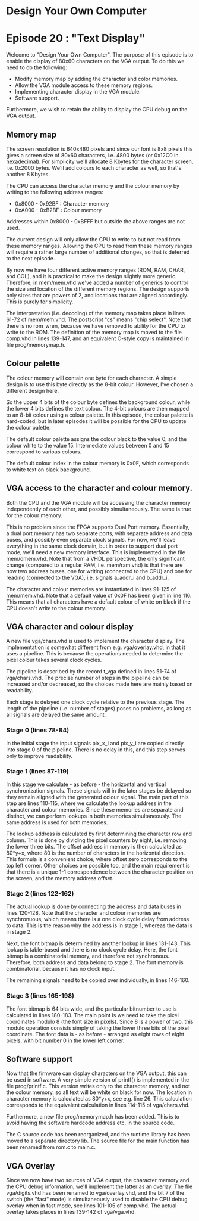 # Design Your Own Computer
# Episode 20 : "Text Display"

Welcome to "Design Your Own Computer".  The purpose of this episode is to
enable the display of 80x60 characters on the VGA output.
To do this we need to do the following:
* Modify memory map by adding the character and color memories.
* Allow the VGA module access to these memory regions.
* Implementing character display in the VGA module.
* Software support.

Furthermore, we wish to retain the ability to display the CPU debug on the VGA
output.

## Memory map
The screen resolution is 640x480 pixels and since our font is 8x8 pixels this
gives a screen size of 80x60 characters, i.e. 4800 bytes (or 0x12C0 in
hexadecimal).  For simplicity we'll allocate 8 Kbytes for the character screen,
i.e. 0x2000 bytes.  We'll add colours to each character as well, so that's
another 8 Kbytes.

The CPU can access the character memory and the colour memory by writing to the
following address ranges:
* 0x8000 - 0x92BF : Character memory
* 0xA000 - 0xB2BF : Colour memory

Addresses within 0x8000 - 0xBFFF but outside the above ranges are not used.

The current design will only allow the CPU to write to but not read from these
memory ranges.  Allowing the CPU to read from these memory ranges will require
a rather large number of additional changes, so that is deferred to the next
episode.

By now we have four different active memory ranges (ROM, RAM, CHAR, and COL),
and it is practical to make the design slightly more generic. Therefore, in
mem/mem.vhd we've added a number of generics to control the size and location
of the different memory regions. The design supports only sizes that are powers
of 2, and locations that are aligned accordingly. This is purely for
simplicity.

The interpretation (i.e. decoding) of the memory map takes place in lines 61-72
of mem/mem.vhd. The postscript "cs" means "chip select". Note that there is no
rom\_wren, because we have removed to ability for the CPU to write to the ROM.
The definition of the memory map is moved to the file comp.vhd in lines
139-147, and an equivalent C-style copy is maintained in file prog/memorymap.h.

## Colour palette
The colour memory will contain one byte for each character. A simple design
is to use this byte directly as the 8-bit colour. However, I've chosen a
different design here.

So the upper 4 bits of the colour byte defines the background colour, while the
lower 4 bits defines the text colour. The 4-bit colours are then mapped
to an 8-bit colour using a colour palette. In this episode, the colour palette
is hard-coded, but in later episodes it will be possible for the CPU to update
the colour palette.

The default colour palette assigns the colour black to the value 0, and the
colour white to the value 15. Intermediate values between 0 and 15 correspond
to various colours.

The default colour index in the colour memory is 0x0F, which corresponds to
white text on black background.

## VGA access to the character and colour memory.
Both the CPU and the VGA module will be accessing the character memory
independently of each other, and possibly simultaneously. The same is true for
the colour memory.

This is no problem since the FPGA supports Dual Port memory.  Essentially, a
dual port memory has two separate ports, with separate address and data buses,
and possibly even separate clock signals. For now, we'll leave everything in
the same clock domain, but in order to support dual port mode, we'll need a new
memory interface. This is implemented in the file mem/dmem.vhd. Note that from
a VHDL perspective, the only significant change (compared to a regular RAM,
i.e. mem/ram.vhd) is that there are now two address buses, one for writing
(connected to the CPU) and one for reading (connected to the VGA), i.e.
signals a\_addr\_i and b\_addr\_i.

The character and colour memories are instantiated in lines 91-125 of mem/mem.vhd.
Note that a default value of 0x0F has been given in line 116. This means that
all characters have a default colour of white on black if the CPU doesn't write
to the colour memory.


## VGA character and colour display
A new file vga/chars.vhd is used to implement the character display. The
implementation is somewhat different from e.g. vga/overlay.vhd, in that it uses
a pipeline. This is because the operations needed to determine the pixel colour takes
several clock cycles.

The pipeline is described by the record t\_vga defined in lines 51-74 of
vga/chars.vhd.  The precise number of steps in the pipeline can be increased
and/or decreased, so the choices made here are mainly based on readability.

Each stage is delayed one clock cycle relative to the previous stage. The
length of the pipeline (i.e. number of stages) poses no problems, as long as
all signals are delayed the same amount.

### Stage 0 (lines 78-84)
In the initial stage the input signals pix\_x\_i and pix\_y\_i are copied
directly into stage 0 of the pipeline. There is no delay in this, and this
step serves only to improve readability.

### Stage 1 (lines 87-119)
In this stage we calculate - as before - the horizontal and vertical
synchronization signals. These signals will in the later stages be delayed so
they remain aligned with the generated colour signal.  The main part of this
step are lines 110-115, where we calculate the lookup address in the character
and colour memories.  Since these memories are separate and distinct, we can
perform lookups in both memories simultaneously. The same address is used for
both memories.

The lookup address is calculated by first determining the character row and
column. This is done by dividing the pixel counters by eight, i.e. removing the
lower three bits. The offset address in memory is then calculated as 80\*y+x,
where 80 is the number of characters in the horizontal direction.  This formula
is a convenient choice, where offset zero corresponds to the top left corner.
Other choices are possible too, and the main requirement is that there is a
unique 1-1 correspondence between the character position on the screen, and the
memory address offset.

### Stage 2 (lines 122-162)
The actual lookup is done by connecting the address and data buses in lines
120-128.  Note that the character and colour memories are synchronuous, which
means there is a one clock cycle delay from address to data. This is the reason
why the address is in stage 1, whereas the data is in stage 2.

Next, the font bitmap is determined by another lookup in lines 131-143. This
lookup is table-based and there is no clock cycle delay.  Here, the font bitmap
is a combinatorial memory, and therefore not synchronous.  Therefore, both
address and data belong to stage 2. The font memory is combinatorial, because
it has no clock input.

The remaining signals need to be copied over individually, in lines 146-160.

### Stage 3 (lines 165-198)
The font bitmap is 64 bits wide, and the particular bitnumber to use is
calculated in lines 180-183. The main point is we need to take the pixel
coordinates modulo 8 (the font size in pixels). Since 8 is a power of two, this
modulo operation consists simply of taking the lower three bits of the
pixel coordinate. The font data is - as before - arranged as eight rows of
eight pixels, with bit number 0 in the lower left corner.


## Software support
Now that the firmware can display characters on the VGA output, this can be
used in software. A very simple version of printf() is implemented in the file
prog/printf.c. This version writes only to the character memory, and not the
colour memory, so all text will be white on black for now.  The location in
character memory is calculated as 80\*y+x, see e.g. line 26. This calculation
corresponds to the equivalent calculation in lines 114-115 of vga/chars.vhd.

Furthermore, a new file prog/memorymap.h has been added. This is to avoid having
the software hardcode address etc. in the source code.

The C source code has been reorganized, and the runtime library has been
moved to a separate directory lib. The source file for the main function
has been renamed from rom.c to main.c.

## VGA Overlay
Since we now have two sources of VGA output, the character memory and the CPU
debug information, we'll implement the latter as an overlay. The file
vga/digits.vhd has been renamed to vga/overlay.vhd, and the bit 7 of the switch
(the "fast" mode) is simultaneously used to disable the CPU debug overlay when
in fast mode, see lines 101-105 of comp.vhd.  The actual overlay takes places
in lines 139-142 of vga/vga.vhd.


